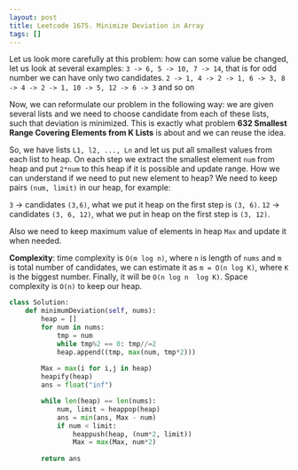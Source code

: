 ```yaml
---
layout: post
title: Leetcode 1675. Minimize Deviation in Array
tags: []
---
```


Let us look more carefully at this problem: how can some value be changed, let us look at several examples:
`3 -> 6, 5 -> 10, 7 -> 14`, that is for odd number we can have only two candidates.
`2 -> 1, 4 -> 2 -> 1, 6 -> 3, 8 -> 4 -> 2 -> 1, 10 -> 5, 12 -> 6 -> 3` and so on

Now, we can reformulate our problem in the following way: we are given several lists and we need to choose candidate from each of these lists, such that deviation is minimized. This is exactly what problem **632 Smallest Range Covering Elements from K Lists** is about and we can reuse the idea.

So, we have lists `L1, l2, ..., Ln` and let us put all smallest values from each list to heap. On each step we extract the smallest element `num` from heap and put `2*num` to this heap if it is possible and update range. How we can understand if we need to put new element to heap? We need to keep pairs `(num, limit)` in our heap, for example:

`3` -> candidates `(3,6)`, what we put it heap on the first step is `(3, 6)`.
`12` -> candidates `(3, 6, 12)`, what we put in heap on the first step is `(3, 12)`.

Also we need to keep maximum value of elements in heap `Max` and update it when needed.

**Complexity**: time complexity is `O(m log n)`, where `n` is length of `nums` and `m` is total number of candidates, we can estimate it as `m = O(n log K)`, where `K` is the biggest number. Finally, it will be `O(n log n  log K)`. Space complexity is `O(n)` to keep our heap.

```python
class Solution:
    def minimumDeviation(self, nums):
        heap = []
        for num in nums:
            tmp = num
            while tmp%2 == 0: tmp//=2
            heap.append((tmp, max(num, tmp*2)))
        
        Max = max(i for i,j in heap)
        heapify(heap)
        ans = float("inf")

        while len(heap) == len(nums):
            num, limit = heappop(heap)
            ans = min(ans, Max - num)
            if num < limit:
                heappush(heap, (num*2, limit))
                Max = max(Max, num*2)
            
        return ans
```
